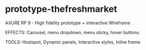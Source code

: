 # prototype-thefreshmarket
AXURE RP 9 - High fidelity prototype + interactive Wireframe

EFFECTS: Carousel, menu dropdown, menu sticky, hover buttons.

TOOLS: Hostspot, Dynamic panels, Interactive styles, Inline frame.
